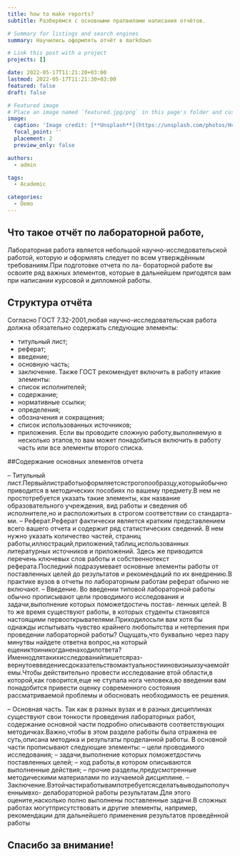 ```yaml
---
title: how to make reports?
subtitle: Разберёмся с основными прапвилами написания отчётов.

# Summary for listings and search engines
summary: Научились оформлять отчёт в markdown

# Link this post with a project
projects: []

date: 2022-05-17T11:21:20+03:00
lastmod: 2022-05-17T11:21:30+03:00
featured: false
draft: false

# Featured image
# Place an image named `featured.jpg/png` in this page's folder and customize its options here.
image:
  caption: 'Image credit: [**Unsplash**](https://unsplash.com/photos/Hcfwew744z4)'
  focal_point: ''
  placement: 2
  preview_only: false

authors:
  - admin

tags:
  - Academic

categories:
  - Demo
---
```


## Что такое отчёт по лабораторной работе,

Лабораторная работа является небольшой научно-исследовательской работой, которую
и оформлять следует по всем утверждённым требованиям.При подготовке отчета по ла-
бораторной работе вы освоите ряд важных элементов, которые в дальнейшем пригодятся
вам при написании курсовой и дипломной работы.
## Структура отчёта

Согласно ГОСТ 7.32-2001,любая научно-исследовательская работа должна обязательно
содержать следующие элементы:
- титульный лист;
- реферат;
- введение;
- основную часть;
- заключение.
Также ГОСТ рекомендует включить в работу итакие элементы:
- список исполнителей;
- содержание;
- нормативные ссылки;
- определения;
- обозначения и сокращения;
- список использованных источников;
- приложения.
Если вы проводите сложную работу,выполняемую в несколько этапов,то вам может
понадобиться включить в работу часть или все элементы второго списка.

##Содержание основных элементов отчета

– Титульный лист.Первыйлистработыоформляетсястрогопообразцу,которыйобычно
приводится в методических пособиях по вашему предмету.В нем не простотребуется
указать такие элементы, как название образовательного учреждения, вид работы
и сведения об исполнителе,но и расположитьих в строгом соответствии со стандарта-
ми.
– Реферат.Реферат фактически является кратким представлением всего вашего отчета
и содержит ряд статистических сведений. В нем нужно указать количество частей,
страниц работы,иллюстраций,приложений,таблиц,использованных литературных
источников и приложений. Здесь же приводится перечень ключевых слов работы
и собственнотекст реферата.Последний подразумевает основные элементы работы
от поставленных целей до результатов и рекомендаций по их внедрению.В практике
вузов в отчеты по лабораторным работам реферат обычно не включают.
– Введение. Во введении типовой лабораторной работы обычно прописывают цели
проводимого исследования и задачи,выполнение которых поможетдостичь постав-
ленных целей. В то же время существуют работы, в которых студенты становятся
настоящими первооткрывателями.Приходилосьли вам хотя бы однажды испытывать
чувство крайнего любопытства и нетерпения при проведении лабораторной работы?
Ощущать,что буквально через пару минутвы найдете ответна вопрос,на который
ещениктоиникогданенаходилответа?Именнодлятакихисследованийпишетсяраз-
вернутоевведениесдоказательствомактуальностииновизныизучаемойтемы.Чтобы
действительно провести исследование втой области,в которой,как говорится,еще не
ступала нога человека,во введении вам понадобится привести оценку современного
состояния рассматриваемой проблемы и обосновать необходимость ее решения.

– Основная часть. Так как в разных вузах и в разных дисциплинах существуют свои
тонкости проведения лабораторных работ, содержание основной части подробно
описываютв соответствующих методичках.Важно,чтобы в этом разделе работы была
отражена ее суть,описана методика и результаты проделанной работы.
В основной части прописывают следующие элементы:
– цели проводимого исследования;
– задачи,выполнение которых поможетдостичь поставленных целей;
– ход работы,в котором описываются выполненные действия;
– прочие разделы,предусмотренные методическими материалами по изучаемой
дисциплине.
– Заключение.Вэтойчастиработывампотребуетсясделатьвыводыпополученнымвхо-
делабораторной работы результатам.Для этого оцените,насколько полно выполнены
поставленные задачи.В сложных работах могутприсутствовать и другие элементы,
например, рекомендации для дальнейшего применения результатов проведённой
работы

## Спасибо за внимание!


